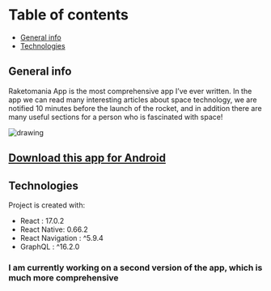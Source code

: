 # Table of contents
* [General info](#general-info)
* [Technologies](#technologies)


## General info
Raketomania App is the most comprehensive app I’ve ever written. In the app we can read many interesting articles about space technology, we are notified 10 minutes before the launch of the rocket, and in addition there are many useful sections for a person who is fascinated with space!
<div >
<img src="https://media.discordapp.net/attachments/917795732734509076/917803141087502426/fb_post.jpg?width=676&height=676" alt="drawing" />
</div>

## <a href="https://play.google.com/store/apps/details?id=com.danielsledz.rakietomaniaapp">Download this app for Android</a>

## Technologies
Project is created with:
* React : 17.0.2
* React Native: 0.66.2
* React Navigation : ^5.9.4
* GraphQL : ^16.2.0

### I am currently working on a second version of the app, which is much more comprehensive
